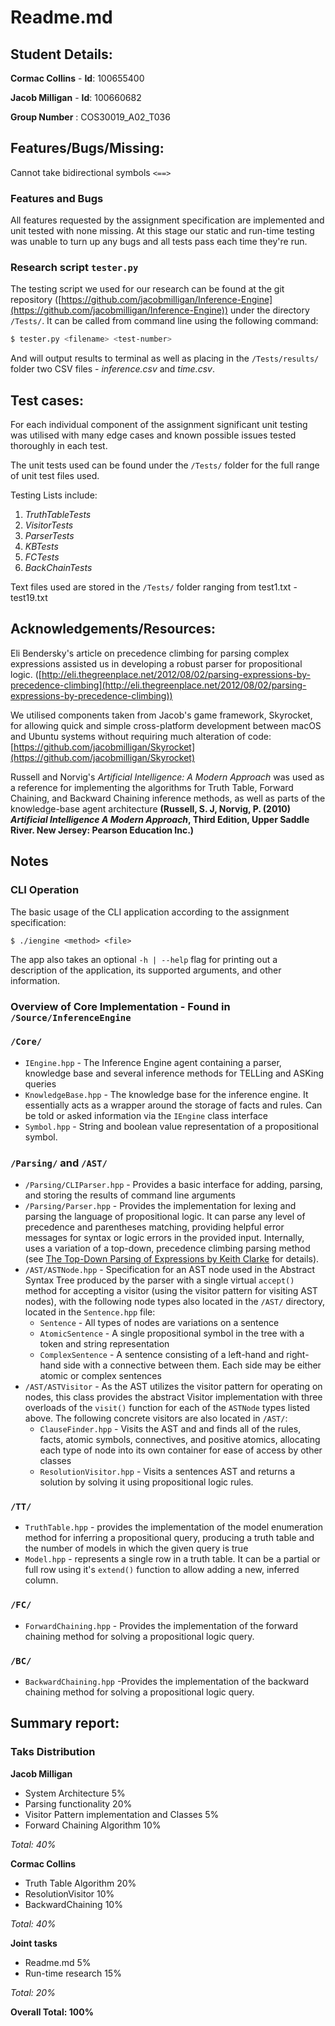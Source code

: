 # Readme.md

## Student Details:

**Cormac Collins** - **Id**: 100655400

**Jacob Milligan**   - **Id**:  100660682

**Group Number** : COS30019\_A02\_T036

## Features/Bugs/Missing:
Cannot take bidirectional symbols 
``<==>``

### Features and Bugs 
All features requested by the assignment specification are implemented and unit tested with none missing. At this stage our static and run-time testing was unable to turn up any bugs and all tests pass each time they're run.

### Research script ``tester.py``
The testing script we used for our research can be found at the git repository ([https://github.com/jacobmilligan/Inference-Engine](https://github.com/jacobmilligan/Inference-Engine)) under the directory ``/Tests/``. It can be called from command line using the following command: 

```bash
$ tester.py <filename> <test-number>
```

And will output results to terminal as well as placing in the ``/Tests/results/`` folder two CSV files - *inference.csv* and *time.csv*.

## Test cases:
For each individual component of the assignment significant unit testing was utilised with many edge cases and known possible issues tested thoroughly in each test.

The unit tests used can be found under the ``/Tests/`` folder for the full range of unit test files used.

Testing Lists include:

1. *TruthTableTests*
2. *VisitorTests*
3. *ParserTests*
4. *KBTests*
5. *FCTests*
6. *BackChainTests*
	
Text files used are stored in the ``/Tests/`` folder ranging from test1.txt - test19.txt

## Acknowledgements/Resources:

Eli Bendersky's article on precedence climbing for parsing complex expressions assisted us in developing a robust parser for propositional logic. ([http://eli.thegreenplace.net/2012/08/02/parsing-expressions-by-precedence-climbing](http://eli.thegreenplace.net/2012/08/02/parsing-expressions-by-precedence-climbing))

We utilised components taken from Jacob's game framework, Skyrocket, for allowing quick and simple cross-platform development between macOS and Ubuntu systems without requiring much alteration of code:
[https://github.com/jacobmilligan/Skyrocket](https://github.com/jacobmilligan/Skyrocket)

Russell and Norvig's *Artificial Intelligence: A Modern Approach* was used as a reference for implementing the algorithms for Truth Table, Forward Chaining, and Backward Chaining inference methods, as well as parts of the knowledge-base agent architecture **(Russell, S. J, Norvig, P. (2010) *Artificial Intelligence A Modern Approach*, Third Edition, Upper Saddle River. New Jersey: Pearson Education Inc.)**

## Notes

### CLI Operation

The basic usage of the CLI application according to the assignment specification:

``$ ./iengine <method> <file>``

The app also takes an optional `-h | --help` flag for printing out a description of the application, its supported arguments, and other information.

### Overview of Core Implementation - Found in ``/Source/InferenceEngine``

### ``/Core/``
* ``IEngine.hpp`` - The Inference Engine agent containing a parser, knowledge base and several inference methods for TELLing and ASKing queries
* ``KnowledgeBase.hpp`` - The knowledge base for the inference engine. It essentially acts as a wrapper around the storage of facts and rules. Can be told or asked information via the ``IEngine`` class interface
* ``Symbol.hpp`` - String and boolean value representation of a propositional symbol.

### ``/Parsing/`` and ``/AST/``

* ``/Parsing/CLIParser.hpp`` - Provides a basic interface for adding, parsing, and storing the results of command line arguments
* ``/Parsing/Parser.hpp`` - Provides the implementation for lexing and parsing the language of propositional logic. It can parse any level of precedence and parentheses matching, providing helpful error messages for syntax or logic errors in the provided input. Internally, uses a variation of a top-down, precedence climbing parsing method (see [The Top-Down Parsing of Expressions by Keith Clarke](http://www.antlr.org/papers/Clarke-expr-parsing-1986.pdf) for details).
* ``/AST/ASTNode.hpp`` - Specification for an AST node used in the Abstract Syntax Tree produced by the parser with a single virtual ``accept()`` method for accepting a visitor (using the visitor pattern for visiting AST nodes), with the following node types also located in the ``/AST/`` directory, located in the ``Sentence.hpp`` file:
	* ``Sentence`` - All types of nodes are variations on a sentence
	* ``AtomicSentence`` - A single propositional symbol in the tree with a token and string representation
	* ``ComplexSentence`` - A sentence consisting of a left-hand and right-hand side with a connective between them. Each side may be either atomic or complex sentences
* ``/AST/ASTVisitor`` - As the AST utilizes the visitor pattern for operating on nodes, this class provides the abstract Visitor implementation with three overloads of the ``visit()`` function for each of the ``ASTNode`` types listed above. The following concrete visitors are also located in ``/AST/``:
	* ``ClauseFinder.hpp`` - Visits the AST and and finds all of the rules, facts, atomic symbols, connectives, and positive atomics, allocating each type of node into its own container for ease of access by other classes
	* ``ResolutionVisitor.hpp`` - Visits a sentences AST and returns a solution by solving it using propositional logic rules.

### ``/TT/``
* ``TruthTable.hpp`` - provides the implementation of the model enumeration method for inferring a propositional query, producing a truth table and the number of models in which the given query is true
* ``Model.hpp`` - represents a single row in a truth table. It can be a partial or full row using it's ``extend()`` function to allow adding a new, inferred column.

### ``/FC/``
* ``ForwardChaining.hpp`` - Provides the implementation of the forward chaining method for solving a propositional logic query.

### ``/BC/``
* ``BackwardChaining.hpp``  -Provides the implementation of the backward chaining method for solving a propositional logic query.

## Summary report:

### Taks Distribution

**Jacob Milligan**


* System Architecture 5%
* Parsing functionality 20%
* Visitor Pattern implementation and Classes 5%
* Forward Chaining Algorithm 10%

*Total: 40%*


**Cormac Collins**

* Truth Table Algorithm 20%
* ResolutionVisitor 10%
* BackwardChaining 10%

*Total: 40%*

**Joint tasks**

* Readme.md 5%
* Run-time research 15%

*Total: 20%*

**Overall Total: 100%**

